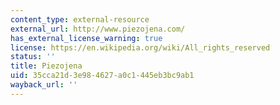 ```yaml
---
content_type: external-resource
external_url: http://www.piezojena.com/
has_external_license_warning: true
license: https://en.wikipedia.org/wiki/All_rights_reserved
status: ''
title: Piezojena
uid: 35cca21d-3e98-4627-a0c1-445eb3bc9ab1
wayback_url: ''
---
```

